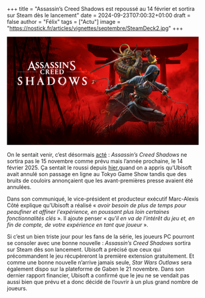 +++
title = "Assassin’s Creed Shadows est repoussé au 14 février et sortira sur Steam dès le lancement"
date = 2024-09-23T07:00:32+01:00
draft = false
author = "Félix"
tags = ["Actu"]
image = "https://nostick.fr/articles/vignettes/septembre/SteamDeck2.jpg"
+++

![Le jeu Assassin’s Creed Shadows](assassin.jpg) 

On le sentait venir, c’est désormais [acté](https://x.com/assassinscreed/status/1838971189722562906) : *Assassin’s Creed Shadows* ne sortira pas le 15 novembre comme prévu mais l’année prochaine, le 14 février 2025. Ça sentait le roussi depuis [hier](https://insider-gaming.com/assassins-creed-shadows-previews-delayed/),quand on a appris qu’Ubisoft avait annulé son passage en ligne au Tokyo Game Show tandis que des bruits de couloirs annonçaient que les avant-premières presse avaient été annulées.

Dans son communiqué, le vice-président et producteur exécutif Marc-Alexis Côté explique qu’Ubisoft a réalisé « *avoir besoin de plus de temps pour peaufiner et affiner l'expérience, en poussant plus loin certaines fonctionnalités clés* ». Il ajoute penser « *qu'il en va de l'intérêt du jeu et, en fin de compte, de votre expérience en tant que joueur* ».

Si c’est un bien triste jour pour les fans de la série, les joueurs PC pourront se consoler avec une bonne nouvelle : *Assassin’s Creed Shadows* sortira sur Steam dès son lancement. Ubisoft a précisé que ceux qui précommandent le jeu récupèreront la première extension gratuitement. Et comme une bonne nouvelle n’arrive jamais seule, *Star Wars Outlaws* sera également dispo sur la plateforme de Gaben le 21 novembre. Dans son dernier rapport financier, Ubisoft a confirmé que le jeu ne se vendait pas aussi bien que prévu et a donc décidé de l’ouvrir à un plus grand nombre de joueurs. 